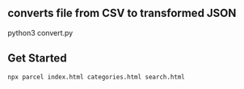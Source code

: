 ## converts file from CSV to transformed JSON
python3 convert.py

## Get Started
`npx parcel index.html categories.html search.html`
